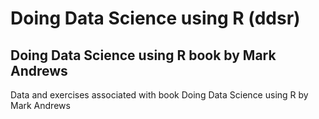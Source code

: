# Doing Data Science using R (ddsr)

## Doing Data Science using R book by Mark Andrews
Data and exercises associated with book Doing Data Science using R by Mark Andrews
